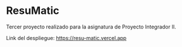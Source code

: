 # ResuMatic

Tercer proyecto realizado para la asignatura de Proyecto Integrador II.

Link del despliegue: https://resu-matic.vercel.app
